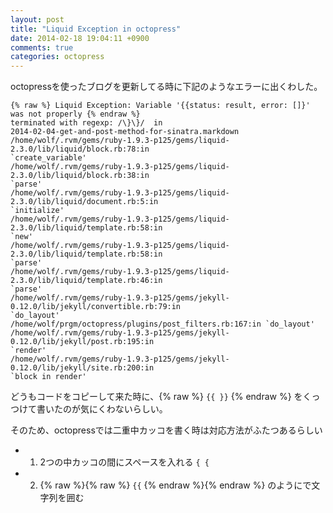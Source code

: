 ```yaml
---
layout: post
title: "Liquid Exception in octopress"
date: 2014-02-18 19:04:11 +0900
comments: true
categories: octopress
---
```


octopressを使ったブログを更新してる時に下記のようなエラーに出くわした。


```
{% raw %} Liquid Exception: Variable '{{status: result, error: []}' was not properly {% endraw %}
terminated with regexp: /\}\}/  in
2014-02-04-get-and-post-method-for-sinatra.markdown
/home/wolf/.rvm/gems/ruby-1.9.3-p125/gems/liquid-2.3.0/lib/liquid/block.rb:78:in
`create_variable'
/home/wolf/.rvm/gems/ruby-1.9.3-p125/gems/liquid-2.3.0/lib/liquid/block.rb:38:in
`parse'
/home/wolf/.rvm/gems/ruby-1.9.3-p125/gems/liquid-2.3.0/lib/liquid/document.rb:5:in
`initialize'
/home/wolf/.rvm/gems/ruby-1.9.3-p125/gems/liquid-2.3.0/lib/liquid/template.rb:58:in
`new'
/home/wolf/.rvm/gems/ruby-1.9.3-p125/gems/liquid-2.3.0/lib/liquid/template.rb:58:in
`parse'
/home/wolf/.rvm/gems/ruby-1.9.3-p125/gems/liquid-2.3.0/lib/liquid/template.rb:46:in
`parse'
/home/wolf/.rvm/gems/ruby-1.9.3-p125/gems/jekyll-0.12.0/lib/jekyll/convertible.rb:79:in
`do_layout'
/home/wolf/prgm/octopress/plugins/post_filters.rb:167:in `do_layout'
/home/wolf/.rvm/gems/ruby-1.9.3-p125/gems/jekyll-0.12.0/lib/jekyll/post.rb:195:in
`render'
/home/wolf/.rvm/gems/ruby-1.9.3-p125/gems/jekyll-0.12.0/lib/jekyll/site.rb:200:in
`block in render'
```


どうもコードをコピーして来た時に、{% raw %} `{{ }}` {% endraw %} をくっつけて書いたのが気にくわないらしい。

そのため、octopressでは二重中カッコを書く時は対応方法がふたつあるらしい

- 1) 2つの中カッコの間にスペースを入れる `{ {`
- 2) {% raw %}{% raw %} `{{` {% endraw %}{% endraw %} のようにで文字列を囲む


